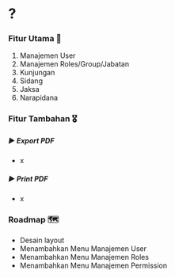 # ?

### Fitur Utama 🏅

1. Manajemen User
2. Manajemen Roles/Group/Jabatan
3. Kunjungan
4. Sidang
5. Jaksa
6. Narapidana

### Fitur Tambahan 🎖️

##### ▶️ Export PDF

-   x

##### ▶️ Print PDF

-   x

### Roadmap 🗺️
- Desain layout
- Menambahkan Menu Manajemen User
- Menambahkan Menu Manajemen Roles
- Menambahkan Menu Manajemen Permission
